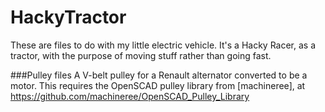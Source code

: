 # HackyTractor

These are files to do with my little electric vehicle. It's a Hacky Racer, as a tractor, with the purpose of moving stuff rather than going fast.

###Pulley files
A V-belt pulley for a Renault alternator converted to be a motor.
This requires the OpenSCAD pulley library from [machineree], at https://github.com/machineree/OpenSCAD_Pulley_Library
